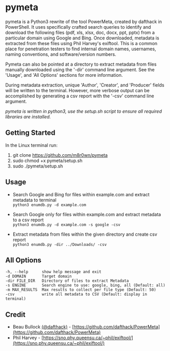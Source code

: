 # pymeta
pymeta is a Python3 rewrite of the tool PowerMeta, created by dafthack in PowerShell. It uses specifically crafted search queries to identify and download the following files (pdf, xls, xlsx, doc, docx, ppt, pptx) from a particular domain using Google and Bing. Once downloaded, metadata is extracted from these files using Phil Harvey's exiftool. This is a common place for penetration testers to find internal domain names, usernames, naming conventions, and software/version numbers.

Pymeta can also be pointed at a directory to extract metadata from files manually downloaded using the '-dir' command line argument. See the 'Usage', and 'All Options' sections for more information. 

During metadata extraction, unique 'Author', 'Creator', and 'Producer' fields will be written to the terminal. However, more verbose output can be accomplished by generating a csv report with the '-csv' command line argument. 

*pymeta is written in python3, use the setup.sh script to ensure all required libraries are installed.*

## Getting Started
In the Linux terminal run:
1. git clone https://github.com/m8r0wn/pymeta
2. sudo chmod +x pymeta/setup.sh
3. sudo ./pymeta/setup.sh

## Usage
* Search Google and Bing for files within example.com and extract metadata to terminal<br>
`python3 enumdb.py -d example.com`

* Search Google only for files within example.com and extract metadata to a csv report<br>
`python3 enumdb.py -d example.com -s google -csv`

* Extract metadata from files within the given directory and create csv report<br>
`python3 enumdb.py -dir ../Downloads/ -csv`


## All Options
    -h, --help      show help message and exit
    -d DOMAIN       Target domain
    -dir FILE_DIR   Directory of files to extract Metadata
    -s ENGINE       Search engine to use: google, bing, all (Default: all)
    -m MAX_RESULTS  Max results to collect per file type (Default: 50)
    -csv            write all metadata to CSV (Default: display in terminal)
    
## Credit
- Beau Bullock [(@dafthack)](https://twitter.com/dafthack) - [https://github.com/dafthack/PowerMeta](https://github.com/dafthack/PowerMeta)
- Phil Harvey - [https://sno.phy.queensu.ca/~phil/exiftool/](https://sno.phy.queensu.ca/~phil/exiftool/)
